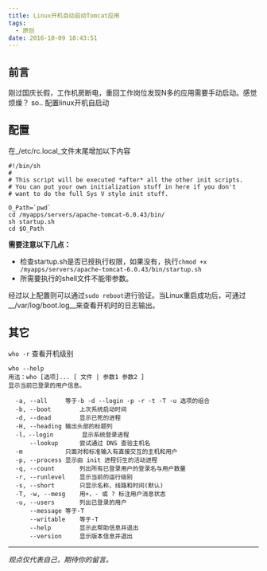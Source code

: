 ```yaml
---
title: Linux开机自动启动Tomcat应用
tags:
  - 原创
date: 2016-10-09 18:43:51
---
```


## 前言
刚过国庆长假，工作机房断电，重回工作岗位发现N多的应用需要手动启动。感觉烦燥？
so.. 配置linux开机自启动

## 配置
在_/etc/rc.local_文件末尾增加以下内容
```
#!/bin/sh
#
# This script will be executed *after* all the other init scripts.
# You can put your own initialization stuff in here if you don't
# want to do the full Sys V style init stuff.

O_Path=`pwd`
cd /myapps/servers/apache-tomcat-6.0.43/bin/
sh startup.sh
cd $O_Path

```

__需要注意以下几点：__
* 检查startup.sh是否已授执行权限，如果没有，执行`chmod +x /myapps/servers/apache-tomcat-6.0.43/bin/startup.sh`
* 所需要执行的shell文件不能带参数。


经过以上配置则可以通过`sudo reboot`进行验证。当Linux重启成功后，可通过__/var/log/boot.log__来查看开机时的日志输出。

## 其它
`who -r` 查看开机级别

```
who --help
用法：who [选项]... [ 文件 | 参数1 参数2 ]
显示当前已登录的用户信息。

  -a, --all		等于-b -d --login -p -r -t -T -u 选项的组合
  -b, --boot		上次系统启动时间
  -d, --dead		显示已死的进程
  -H, --heading	输出头部的标题列
  -l，--login		显示系统登录进程
      --lookup		尝试通过 DNS 查验主机名
  -m			只面对和标准输入有直接交互的主机和用户
  -p, --process	显示由 init 进程衍生的活动进程
  -q, --count		列出所有已登录用户的登录名与用户数量
  -r, --runlevel	显示当前的运行级别
  -s, --short		只显示名称、线路和时间(默认)
  -T, -w, --mesg	用+，- 或 ? 标注用户消息状态
  -u, --users		列出已登录的用户
      --message	等于-T
      --writable	等于-T
      --help		显示此帮助信息并退出
      --version		显示版本信息并退出
```

-----

*观点仅代表自己，期待你的留言。*
